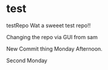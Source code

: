 # test
testRepo
Wat a sweeet test repo!!

Changing the repo via GUI from sam

New Commit thing Monday Afternoon.

Second Monday
